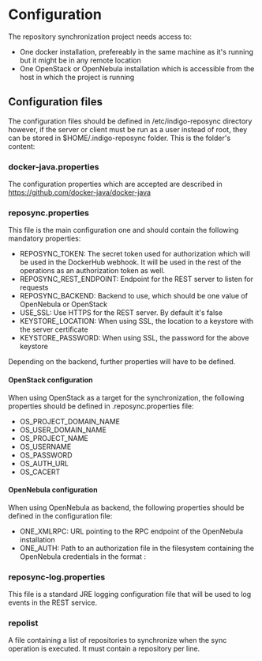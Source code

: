 # Configuration

The repository synchronization project needs access to:
- One docker installation, prefereably in the same machine as it's running but it might be in any remote location
- One OpenStack or OpenNebula installation which is accessible from the host in which the project is running

## Configuration files
The configuration files should be defined in /etc/indigo-reposync directory however, if the server or client must be run as a user instead of root, they can be stored in $HOME/.indigo-reposync folder.
This is the folder's content:

### docker-java.properties

The configuration properties which are accepted are described in https://github.com/docker-java/docker-java

### reposync.properties

This file is the main configuration one and should contain the following mandatory properties:

- REPOSYNC_TOKEN: The secret token used for authorization which will be used in the DockerHub webhook. It will be used in the rest of the operations as an authorization token as well.
- REPOSYNC_REST_ENDPOINT: Endpoint for the REST server to listen for requests
- REPOSYNC_BACKEND: Backend to use, which should be one value of OpenNebula or OpenStack
- USE_SSL: Use HTTPS for the REST server. By default it's false
- KEYSTORE_LOCATION: When using SSL, the location to a keystore with the server certificate
- KEYSTORE_PASSWORD: When using SSL, the password for the above keystore

Depending on the backend, further properties will have to be defined.

#### OpenStack configuration

When using OpenStack as a target for the synchronization, the following properties should be defined in .reposync.properties file:

- OS_PROJECT_DOMAIN_NAME
- OS_USER_DOMAIN_NAME
- OS_PROJECT_NAME
- OS_USERNAME
- OS_PASSWORD
- OS_AUTH_URL
- OS_CACERT

#### OpenNebula configuration

When using OpenNebula as backend, the following properties should be defined in the configuration file:

- ONE_XMLRPC: URL pointing to the RPC endpoint of the OpenNebula installation
- ONE_AUTH: Path to an authorization file in the filesystem containing the OpenNebula credentials in the format <username>:<password>

### reposync-log.properties

This file is a standard JRE logging configuration file that will be used to log events in the REST service.

### repolist

A file containing a list of repositories to synchronize when the sync operation is executed. It must contain a repository per line.
